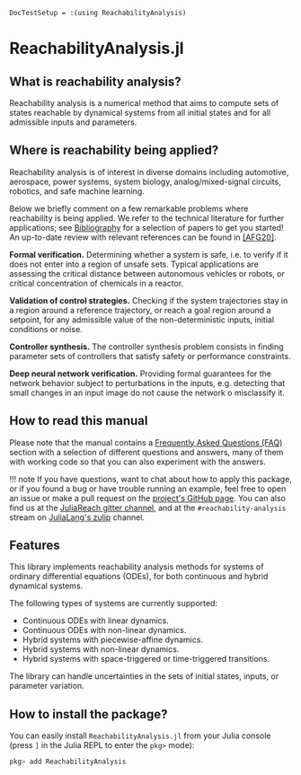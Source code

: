 ```@meta
DocTestSetup = :(using ReachabilityAnalysis)
```

# ReachabilityAnalysis.jl

## What is reachability analysis?

Reachability analysis is a numerical method that aims to compute sets of states
reachable by dynamical systems from all initial states and for all admissible inputs
and parameters.

## Where is reachability being applied?

Reachability analysis is of interest in diverse domains including automotive,
aerospace, power systems, system biology, analog/mixed-signal circuits, robotics,
and safe machine learning.

Below we briefly comment on a few remarkable problems where reachability is being
applied. We refer to the technical literature for further applications;
see [Bibliography](@all_ref) for a selection of papers to get you started!
An up-to-date review with relevant references can be found in [[AFG20]](@ref).

**Formal verification.** Determining whether a system is safe, i.e. to verify
if it does not enter into a region of unsafe sets. Typical applications are
assessing the critical distance between autonomous vehicles or robots, or critical
concentration of chemicals in a reactor.

**Validation of control strategies.** Checking if the system trajectories stay in a region around a reference trajectory, or reach a goal region around a setpoint,
for any admissible value of the non-deterministic inputs, initial conditions
or noise.

**Controller synthesis.** The controller synthesis problem consists in finding parameter sets of controllers that satisfy safety or performance constraints.

**Deep neural network verification.** Providing formal guarantees for the network behavior subject to perturbations in the inputs, e.g. detecting that small changes in an input image do not cause the network o misclassify it.

## How to read this manual

Please note that the manual contains a [Frequently Asked Questions (FAQ)](https://juliareach.github.io/ReachabilityAnalysis.jl/dev/man/faq/) section with a selection of different questions and answers, many of them
with working code so that you can also experiment with the answers.

!!! note
    If you have questions, want to chat about how to apply this package, or if you found a bug or have trouble running an example, feel free to open an issue or make a pull request on the [project's GitHub page](https://github.com/mforets/ReachabilityAnalysis.jl). You can also find us at the [JuliaReach gitter channel](https://gitter.im/JuliaReach/Lobby?utm_source=badge&utm_medium=badge&utm_campaign=pr-badge&utm_content=badge), and at the `#reachability-analysis` stream on [JuliaLang's zulip](https://julialang.zulipchat.com) channel.

## Features

This library implements reachability analysis methods for systems of ordinary
differential equations (ODEs), for both continuous and hybrid dynamical systems.

The following types of systems are currently supported:

- Continuous ODEs with linear dynamics.
- Continuous ODEs with non-linear dynamics.
- Hybrid systems with piecewise-affine dynamics.
- Hybrid systems with non-linear dynamics.
- Hybrid systems with space-triggered or time-triggered transitions.

The library can handle uncertainties in the sets of initial states, inputs, or parameter variation.

## How to install the package?

You can easily install `ReachabilityAnalysis.jl` from your Julia console
(press `]` in the Julia REPL to enter the `pkg>` mode):

```julia
pkg> add ReachabilityAnalysis
```
